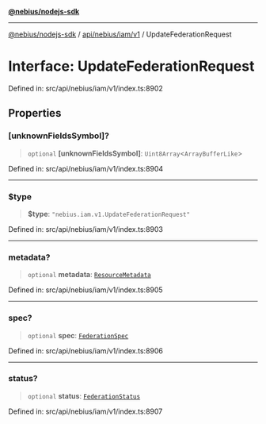 [**@nebius/nodejs-sdk**](../../../../../README.md)

---

[@nebius/nodejs-sdk](../../../../../README.md) / [api/nebius/iam/v1](../README.md) / UpdateFederationRequest

# Interface: UpdateFederationRequest

Defined in: src/api/nebius/iam/v1/index.ts:8902

## Properties

### \[unknownFieldsSymbol\]?

> `optional` **\[unknownFieldsSymbol\]**: `Uint8Array`\<`ArrayBufferLike`\>

Defined in: src/api/nebius/iam/v1/index.ts:8904

---

### $type

> **$type**: `"nebius.iam.v1.UpdateFederationRequest"`

Defined in: src/api/nebius/iam/v1/index.ts:8903

---

### metadata?

> `optional` **metadata**: [`ResourceMetadata`](../../../common/v1/interfaces/ResourceMetadata.md)

Defined in: src/api/nebius/iam/v1/index.ts:8905

---

### spec?

> `optional` **spec**: [`FederationSpec`](FederationSpec.md)

Defined in: src/api/nebius/iam/v1/index.ts:8906

---

### status?

> `optional` **status**: [`FederationStatus`](FederationStatus.md)

Defined in: src/api/nebius/iam/v1/index.ts:8907
